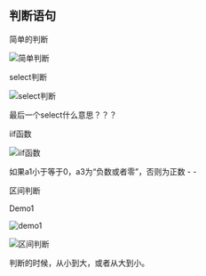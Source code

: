 

## 判断语句

简单的判断

![简单判断](/Users/zyz/Desktop/myDesktop/VBA/day01/简单判断.png)

select判断

![select判断](/Users/zyz/Desktop/myDesktop/VBA/day01/select判断.png)

最后一个select什么意思？？？



iif函数

![iif函数](/Users/zyz/Desktop/myDesktop/VBA/day01/iif函数.png)

如果a1小于等于0，a3为“负数或者零”，否则为正数 - -

区间判断

Demo1

![demo1](/Users/zyz/Desktop/myDesktop/VBA/day01/demo1.png)

![区间判断](/Users/zyz/Desktop/myDesktop/VBA/day01/区间判断.png)

判断的时候，从小到大，或者从大到小。